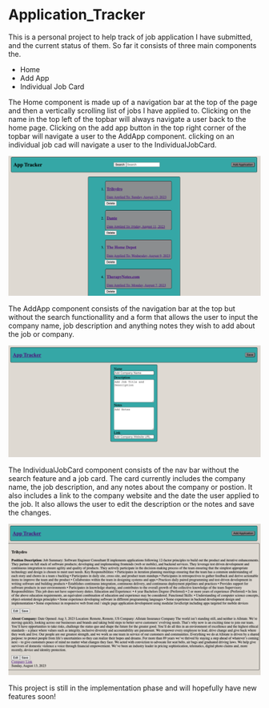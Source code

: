 # Application_Tracker
This is a personal project to help track of job application I have submitted, and the current status of them. So far it consists of three main components the.

* Home
* Add App
* Individual Job Card

The Home component is made up of a navigation bar at the top of the page and then a vertically scrolling list of jobs I have applied to. Clicking on the name in the top left of the topbar will always navigate a user back to the home page. Clicking on the add app button in the top right corner of the topbar will navigate a user to the AddApp component. clicking on an individual job cad will navigate a user to the IndividualJobCard.

<img src="Images/Screenshot 2023-08-21 at 3.28.31 PM.png">

The AddApp component consists of the navigation bar at the top but without the search functionallity and a form that allows the user to input the company name, job description and anything notes they wish to add about the job or company.

<img src="Images/Screenshot 2023-08-21 at 3.28.57 PM.png">

The IndividualJobCard component consists of the nav bar without the search feature and a job card. The card currently includes the company name, the job description, and any notes about the company or postion. It also includes a link to the company website and the date the user applied to the job. It also allows the user to edit the description or the notes and save the changes.

<img src="Images/Screenshot 2023-08-21 at 3.29.20 PM.png">

This project is still in the implementation phase and will hopefully have new features soon!